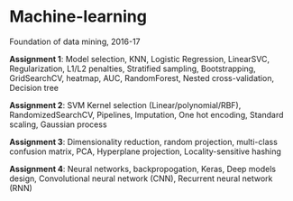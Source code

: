 # Machine-learning
Foundation of data mining, 2016-17

**Assignment 1**: Model selection, KNN, Logistic Regression, LinearSVC, Regularization, L1/L2 penalties, Stratified sampling, Bootstrapping, GridSearchCV, heatmap, AUC, RandomForest, Nested cross-validation, Decision tree

**Assignment 2**: SVM Kernel selection (Linear/polynomial/RBF), RandomizedSearchCV, Pipelines, Imputation, One hot encoding, Standard scaling, Gaussian process

**Assignment 3**: Dimensionality reduction, random projection, multi-class confusion matrix, PCA, Hyperplane projection, Locality-sensitive hashing

**Assignment 4**: Neural networks, backpropogation, Keras, Deep models design, Convolutional neural network (CNN), Recurrent neural network (RNN)
